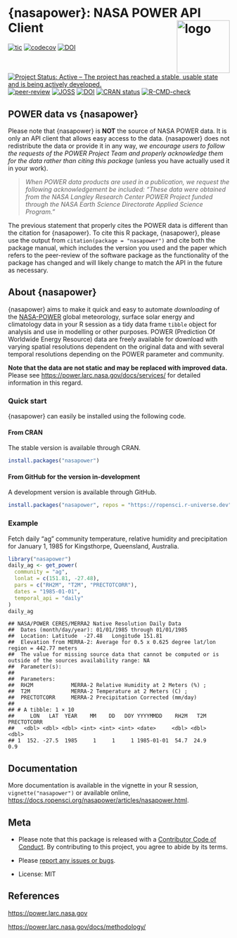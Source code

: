 
# {nasapower}: NASA POWER API Client <img src="man/figures/logo.png" style="float:right;" alt="logo" width="120" />

<!-- badges: start -->

[![tic](https://github.com/ropensci/nasapower/workflows/tic/badge.svg?branch=main)](https://github.com/ropensci/nasapower/actions)
[![codecov](https://codecov.io/gh/ropensci/nasapower/branch/main/graph/badge.svg?token=Kq9aea0TQN)](https://app.codecov.io/gh/ropensci/nasapower)
[![DOI](https://zenodo.org/badge/109224461.svg)](https://zenodo.org/badge/latestdoi/109224461)
[![Project Status: Active – The project has reached a stable, usable
state and is being actively
developed.](https://www.repostatus.org/badges/latest/active.svg)](https://www.repostatus.org/#active)
[![peer-review](https://badges.ropensci.org/155_status.svg)](https://github.com/ropensci/software-review/issues/155)
[![JOSS](https://joss.theoj.org/papers/10.21105/joss.01035/status.svg)](https://doi.org/10.21105/joss.01035)
[![DOI](http://joss.theoj.org/papers/10.21105/joss.01035/status.svg)](https://doi.org/10.21105/joss.01035)
[![CRAN
status](https://www.r-pkg.org/badges/version/nasapower)](https://CRAN.R-project.org/package=nasapower)
[![R-CMD-check](https://github.com/ropensci/nasapower/actions/workflows/R-CMD-check.yaml/badge.svg)](https://github.com/ropensci/nasapower/actions/workflows/R-CMD-check.yaml)
<!-- badges: end -->

## POWER data vs {nasapower}

Please note that {nasapower} is **NOT** the source of NASA POWER data.
It is only an API client that allows easy access to the data.
{nasapower} does not redistribute the data or provide it in any way, *we
encourage users to follow the requests of the POWER Project Team and
properly acknowledge them for the data rather than citing this package*
(unless you have actually used it in your work).

> *When POWER data products are used in a publication, we request the
> following acknowledgement be included: “These data were obtained from
> the NASA Langley Research Center POWER Project funded through the NASA
> Earth Science Directorate Applied Science Program.”*

The previous statement that properly cites the POWER data is different
than the citation for {nasapower}. To cite this R package, {nasapower},
please use the output from `citation(package = "nasapower")` and cite
both the package manual, which includes the version you used and the
paper which refers to the peer-review of the software package as the
functionality of the package has changed and will likely change to match
the API in the future as necessary.

## About {nasapower}

{nasapower} aims to make it quick and easy to automate *downloading* of
the [NASA-POWER](https://power.larc.nasa.gov) global meteorology,
surface solar energy and climatology data in your R session as a tidy
data frame `tibble` object for analysis and use in modelling or other
purposes. POWER (Prediction Of Worldwide Energy Resource) data are
freely available for download with varying spatial resolutions dependent
on the original data and with several temporal resolutions depending on
the POWER parameter and community.

**Note that the data are not static and may be replaced with improved
data.** Please see <https://power.larc.nasa.gov/docs/services/> for
detailed information in this regard.

### Quick start

{nasapower} can easily be installed using the following code.

#### From CRAN

The stable version is available through CRAN.

``` r
install.packages("nasapower")
```

#### From GitHub for the version in-development

A development version is available through GitHub.

``` r
install.packages("nasapower", repos = "https://ropensci.r-universe.dev")
```

### Example

Fetch daily “ag” community temperature, relative humidity and
precipitation for January 1, 1985 for Kingsthorpe, Queensland,
Australia.

``` r
library("nasapower")
daily_ag <- get_power(
  community = "ag",
  lonlat = c(151.81, -27.48),
  pars = c("RH2M", "T2M", "PRECTOTCORR"),
  dates = "1985-01-01",
  temporal_api = "daily"
)
daily_ag
```

    ## NASA/POWER CERES/MERRA2 Native Resolution Daily Data  
    ##  Dates (month/day/year): 01/01/1985 through 01/01/1985  
    ##  Location: Latitude  -27.48   Longitude 151.81  
    ##  Elevation from MERRA-2: Average for 0.5 x 0.625 degree lat/lon region = 442.77 meters 
    ##  The value for missing source data that cannot be computed or is outside of the sources availability range: NA  
    ##  Parameter(s):  
    ##  
    ##  Parameters: 
    ##  RH2M            MERRA-2 Relative Humidity at 2 Meters (%) ;
    ##  T2M             MERRA-2 Temperature at 2 Meters (C) ;
    ##  PRECTOTCORR     MERRA-2 Precipitation Corrected (mm/day)  
    ##  
    ## # A tibble: 1 × 10
    ##     LON   LAT  YEAR    MM    DD   DOY YYYYMMDD    RH2M   T2M PRECTOTCORR
    ##   <dbl> <dbl> <dbl> <int> <int> <int> <date>     <dbl> <dbl>       <dbl>
    ## 1  152. -27.5  1985     1     1     1 1985-01-01  54.7  24.9         0.9

## Documentation

More documentation is available in the vignette in your R session,
`vignette("nasapower")` or available online,
<https://docs.ropensci.org/nasapower/articles/nasapower.html>.

## Meta

- Please note that this package is released with a [Contributor Code of
  Conduct](https://ropensci.org/code-of-conduct/). By contributing to
  this project, you agree to abide by its terms.

- Please [report any issues or
  bugs](https://github.com/ropensci/nasapower/issues).

- License: MIT

## References

<https://power.larc.nasa.gov>

<https://power.larc.nasa.gov/docs/methodology/>
